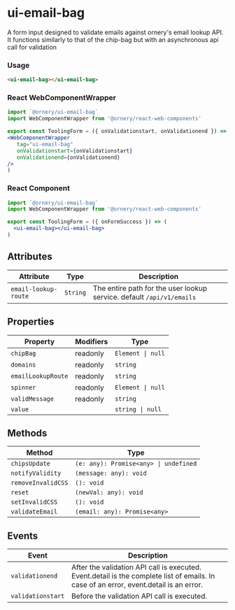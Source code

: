 # ui-email-bag

A form input designed to validate emails against ornery's email lookup API.
It functions similarly to that of the chip-bag but with an asynchronous api call for validation

### Usage

```html
<ui-email-bag></ui-email-bag>
```

### React WebComponentWrapper
```jsx
import `@ornery/ui-email-bag`
import WebComponentWrapper from '@ornery/react-web-components'

export const ToolingForm = ({ onValidationstart, onValidationend }) => (
<WebComponentWrapper 
   tag="ui-email-bag" 
   onValidationstart={onValidationstart} 
   onValidationend={onValidationend} 
/>
)
```
### React Component
```jsx
import `@ornery/ui-email-bag`
import WebComponentWrapper from '@ornery/react-web-components'

export const ToolingForm = ({ onFormSuccess }) => (
  <ui-email-bag></ui-email-bag>
)
```

## Attributes

| Attribute            | Type     | Description                                      |
|----------------------|----------|--------------------------------------------------|
| `email-lookup-route` | `String` | The entire path for the user lookup service. default `/api/v1/emails` |

## Properties

| Property           | Modifiers | Type              |
|--------------------|-----------|-------------------|
| `chipBag`          | readonly  | `Element \| null` |
| `domains`          | readonly  | `string`          |
| `emailLookupRoute` | readonly  | `string`          |
| `spinner`          | readonly  | `Element \| null` |
| `validMessage`     | readonly  | `string`          |
| `value`            |           | `string \| null`  |

## Methods

| Method             | Type                                  |
|--------------------|---------------------------------------|
| `chipsUpdate`      | `(e: any): Promise<any> \| undefined` |
| `notifyValidity`   | `(message: any): void`                |
| `removeInvalidCSS` | `(): void`                            |
| `reset`            | `(newVal: any): void`                 |
| `setInvalidCSS`    | `(): void`                            |
| `validateEmail`    | `(email: any): Promise<any>`          |

## Events

| Event             | Description                                      |
|-------------------|--------------------------------------------------|
| `validationend`   | After the validation API call is executed. Event.detail is the complete list of emails. In case of an error, event.detail is an error. |
| `validationstart` | Before the validation API call is executed.      |
